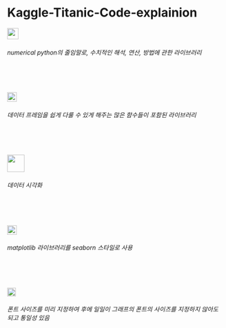 # Kaggle-Titanic-Code-explainion<br/>

<img src="https://img1.daumcdn.net/thumb/R1280x0/?scode=mtistory2&fname=https%3A%2F%2Fk.kakaocdn.net%2Fdn%2FeEKALV%2FbtqDY1tAgYo%2FiNEzVAWy7CSRMQ68TUkOo0%2Fimg.png" height="26">

###### numerical python의 줄임말로,  수치적인 해석, 연산, 방법에 관한 라이브러리<br/><br/><br/><br/>

<img src="https://img1.daumcdn.net/thumb/R1280x0/?scode=mtistory2&fname=https%3A%2F%2Fk.kakaocdn.net%2Fdn%2F13tSs%2FbtqDZNaMehK%2Fne55xUkJLbDNrVEV3quSlk%2Fimg.png" height="22">

###### 데이터 프레임을 쉽게 다룰 수 있게 해주는 많은 함수들이 포함된 라이브러리<br/><br/><br/><br/>

<img src="https://img1.daumcdn.net/thumb/R1280x0/?scode=mtistory2&fname=https%3A%2F%2Fk.kakaocdn.net%2Fdn%2FKztHr%2FbtqDY1tAjzb%2FX2NoHO7z8F0t7gWPZDyIFK%2Fimg.png" height="40">

###### 데이터 시각화<br/><br/><br/><br/>

<img src="https://img1.daumcdn.net/thumb/R1280x0/?scode=mtistory2&fname=https%3A%2F%2Fk.kakaocdn.net%2Fdn%2Fd8iZNm%2FbtqDYvn9gKY%2FSKTu5UhFDlkMaperGmlMu0%2Fimg.png" height="22">

###### matplotlib 라이브러리를 seaborn 스타일로 사용<br/><br/><br/><br/>

<img src="https://img1.daumcdn.net/thumb/R1280x0/?scode=mtistory2&fname=https%3A%2F%2Fk.kakaocdn.net%2Fdn%2FvDxMl%2FbtqDWsTusXL%2FG8ZQWilnPMTnRPjmv5Zgy1%2Fimg.png" height="20">

###### 폰트 사이즈를 미리 지정하여 후에 일일이 그래프의 폰트의 사이즈를 지정하지 않아도 되고 통일성 있음<br/><br/><br/><br/>
